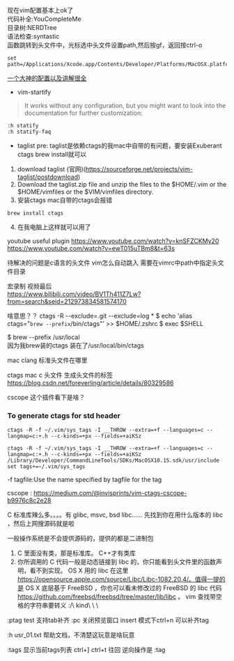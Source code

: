 现在vim配置基本上ok了  
代码补全:YouCompleteMe  
目录树:NERDTree  
语法检查:syntastic  
函数跳转到头文件中，光标选中头文件设置path,然后按gf，返回按ctrl-o
```
set path=/Applications/Xcode.app/Contents/Developer/Platforms/MacOSX.platform/Developer/SDKs/MacOSX.sdk/usr/include
```
[一个大神的配置以及讲解很全](https://cloud.tencent.com/developer/article/1058322)  

- vim-startify
> It works without any configuration, but you might want to look into the documentation for further customization:
```
:h statify
:h statify-faq
```


- taglist
pre: taglist是依赖ctags的我mac中自带的有问题，要安装Exuberant ctags brew install就可以
1. download taglist (官网)(https://sourceforge.net/projects/vim-taglist/postdownload)
2. Download the taglist.zip file and unzip the files to the $HOME/.vim or the $HOME/vimfiles or the $VIM/vimfiles directory.
3. 安装ctags mac自带的ctags会报错
```
brew install ctags
```
4. 在我电脑上这样就可以用了

youtube useful plugin
https://www.youtube.com/watch?v=knSFZCKMy20
https://www.youtube.com/watch?v=ewT015uTBm8&t=63s

待解决的问题是c语言的头文件 vim怎么自动跳入
需要在vimrc中path中指定头文件目录



宏录制  视频最后  
https://www.bilibili.com/video/BV1Th411Z7Lw?from=search&seid=212973834581574170

啥意思？？
ctags -R --exclude=.git --exclude=log * 
$ echo 'alias ctags="`brew --prefix`/bin/ctags"' >> $HOME/.zshrc
$ exec $SHELL

$ brew --prefix
/usr/local  
因为我brew装的ctags 装在了/usr/local/bin/ctags


mac clang 标准头文件在哪里

ctags mac c 头文件 生成头文件的标签
https://blog.csdn.net/foreverling/article/details/80329586

cscope 这个插件看下是啥？

### To generate ctags for std header
```
ctags -R -f ~/.vim/sys_tags -I __THROW --extra=+f --languages=c --langmap=c:+.h --c-kinds=+px --fields=+aiKSz

ctags -R -f ~/.vim/sys_tags -I __THROW --extra=+f --languages=c --langmap=c:+.h --c-kinds=+px --fields=+aiKSz /Library/Developer/CommandLineTools/SDKs/MacOSX10.15.sdk/usr/include
set tags+=~/.vim/sys_tags
```
-f tagfile:Use the name specified by tagfile for the tag 

cscope : https://medium.com/@invisprints/vim-ctags-cscope-b9976c8c2e28

C 标准库辣么多。。。。有 glibc, msvc, bsd libc......
先找到你在用什么版本的 libc ，然后上网搜源码就是啦

一般操作系统是不会提供源码的，提供的都是二进制包
1. C 里面没有类，那是标准库。 C++才有类库
2. 你所调用的 C 代码一般是动态链接到 libc 的，你只能看到头文件里的函数声明，看不到实现。
OS X 用的 libc 在这里 https://opensource.apple.com/source/Libc/Libc-1082.20.4/。值得一提的是 OS X 底层基于 FreeBSD ，你也可以看未修改过的 FreeBSD 的 libc 代码 https://github.com/freebsd/freebsd/tree/master/lib/libc 。
vim 查找带空格的字符串要转义 :/\ kind\ \ \ 

:ptag test 支持tab补齐
:pc 关闭预览窗口
insert 模式下ctrl+n 可以补齐tag

:h usr_01.txt 帮助文档，不清楚这玩意是啥玩意

:tags 显示当前tags列表
ctrl+] 
ctrl+t 往回 逆向操作是 :tag
